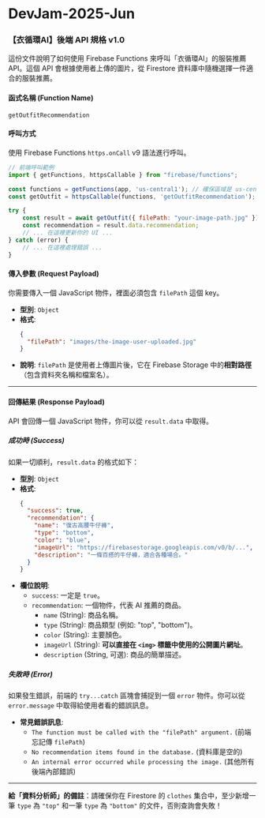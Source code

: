 # DevJam-2025-Jun

### **【衣循環AI】後端 API 規格 v1.0**
這份文件說明了如何使用 Firebase Functions 來呼叫「衣循環AI」的服裝推薦 API。這個 API 會根據使用者上傳的圖片，從 Firestore 資料庫中隨機選擇一件適合的服裝推薦。

#### **函式名稱 (Function Name)**
`getOutfitRecommendation`

#### **呼叫方式**
使用 Firebase Functions `https.onCall` v9 語法進行呼叫。

```javascript
// 前端呼叫範例
import { getFunctions, httpsCallable } from "firebase/functions";

const functions = getFunctions(app, 'us-central1'); // 確保區域是 us-central1
const getOutfit = httpsCallable(functions, 'getOutfitRecommendation');

try {
    const result = await getOutfit({ filePath: "your-image-path.jpg" });
    const recommendation = result.data.recommendation;
    // ... 在這裡更新你的 UI ...
} catch (error) {
    // ... 在這裡處理錯誤 ...
}
```

#### **傳入參數 (Request Payload)**

你需要傳入一個 JavaScript 物件，裡面必須包含 `filePath` 這個 key。

*   **型別**: `Object`
*   **格式**:
    ```json
    {
      "filePath": "images/the-image-user-uploaded.jpg"
    }
    ```
*   **說明**: `filePath` 是使用者上傳圖片後，它在 Firebase Storage 中的**相對路徑**（包含資料夾名稱和檔案名）。

---

#### **回傳結果 (Response Payload)**

API 會回傳一個 JavaScript 物件，你可以從 `result.data` 中取得。

##### **成功時 (Success)**

如果一切順利，`result.data` 的格式如下：

*   **型別**: `Object`
*   **格式**:
    ```json
    {
      "success": true,
      "recommendation": {
        "name": "復古高腰牛仔褲",
        "type": "bottom",
        "color": "blue",
        "imageUrl": "https://firebasestorage.googleapis.com/v0/b/...",
        "description": "一條百搭的牛仔褲，適合各種場合。"
      }
    }
    ```
*   **欄位說明**:
    *   `success`: 一定是 `true`。
    *   `recommendation`: 一個物件，代表 AI 推薦的商品。
        *   `name` (String): 商品名稱。
        *   `type` (String): 商品類型 (例如: "top", "bottom")。
        *   `color` (String): 主要顏色。
        *   `imageUrl` (String): **可以直接在 `<img>` 標籤中使用的公開圖片網址**。
        *   `description` (String, 可選): 商品的簡單描述。

##### **失敗時 (Error)**

如果發生錯誤，前端的 `try...catch` 區塊會捕捉到一個 `error` 物件。你可以從 `error.message` 中取得給使用者看的錯誤訊息。

*   **常見錯誤訊息**:
    *   `The function must be called with the "filePath" argument.` (前端忘記傳 `filePath`)
    *   `No recommendation items found in the database.` (資料庫是空的)
    *   `An internal error occurred while processing the image.` (其他所有後端內部錯誤)

---

**給「資料分析師」的備註**：請確保你在 Firestore 的 `clothes` 集合中，至少新增一筆 `type` 為 `"top"` 和一筆 `type` 為 `"bottom"` 的文件，否則查詢會失敗！
